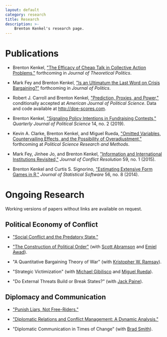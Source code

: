 ```yaml
---
layout: default
category: research
title: Research
description: >-
    Brenton Kenkel's research page.
---
```


# Publications

* Brenton Kenkel, ["The Efficacy of Cheap Talk in Collective Action Problems,"](http://bkenkel.com/data/ca1.pdf) forthcoming in *Journal of Theoretical Politics*.

* Mark Fey and Brenton Kenkel, ["Is an Ultimatum the Last Word on Crisis Bargaining?"](http://bkenkel.com/data/ultimata.pdf) forthcoming in *Journal of Politics*.

* Robert J. Carroll and Brenton Kenkel, ["Prediction, Proxies, and Power,"](data/doe.pdf) conditionally accepted at *American Journal of Political Science*.  Data and code available at <http://doe-scores.com>.

* Brenton Kenkel, ["Signaling Policy Intentions in Fundraising Contests,"](http://dx.doi.org/10.1561/100.00018001) *Quarterly Journal of Political Science* 14, no. 2 (2019).

* Kevin A. Clarke, Brenton Kenkel, and Miguel Rueda, ["Omitted Variables, Countervailing Effects, and the Possibility of Overadjustment,"](https://doi.org/10.1017/psrm.2016.46) forthcoming at *Political Science Research and Methods*.

* Mark Fey, Jinhee Jo, and Brenton Kenkel, ["Information and International Institutions Revisited,"](http://dx.doi.org/10.1177/0022002713503285) *Journal of Conflict Resolution* 59, no. 1 (2015).

* Brenton Kenkel and Curtis S. Signorino, ["Estimating Extensive Form Games in R,"](http://www.jstatsoft.org/v56/i08) *Journal of Statistical Software* 56, no. 8 (2014).


# Ongoing Research

Working versions of papers without links are available on request.

## Political Economy of Conflict

* ["Social Conflict and the Predatory State."](data/divconq.pdf)

* ["The Construction of Political Order"](data/state-mechanism.pdf) (with [Scott Abramson](http://www.scottfabramson.com/) and [Emiel Awad](https://emielawad.wordpress.com/)).

* "A Quantitative Bargaining Theory of War" (with [Kristopher W. Ramsay](http://scholar.princeton.edu/kramsay/home)).

* "Strategic Victimization" (with [Michael Gibilisco](http://michaelgibilisco.com/) and [Miguel Rueda](http://miguelrueda.net/)).

* "Do External Threats Build or Break States?" (with [Jack Paine](http://www.jackpaine.com/)).

## Diplomacy and Communication

* ["Punish Liars, Not Free-Riders."](data/punish-liars.pdf)

* ["Diplomatic Relations and Conflict Management: A Dynamic Analysis."](data/dyndip.pdf)

* "Diplomatic Communication in Times of Change" (with [Brad Smith](https://bradleycarlsmith.com/)).

